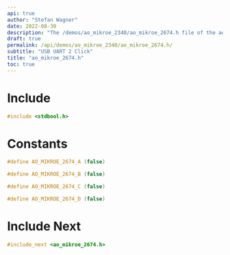 ```yaml
---
api: true
author: "Stefan Wagner"
date: 2022-08-30
description: "The /demos/ao_mikroe_2340/ao_mikroe_2674.h file of the ao real-time operating system."
draft: true
permalink: /api/demos/ao_mikroe_2340/ao_mikroe_2674.h/
subtitle: "USB UART 2 Click"
title: "ao_mikroe_2674.h"
toc: true
---
```


# Include

```c
#include <stdbool.h>
```

# Constants

```c
#define AO_MIKROE_2674_A (false)
```

```c
#define AO_MIKROE_2674_B (false)
```

```c
#define AO_MIKROE_2674_C (false)
```

```c
#define AO_MIKROE_2674_D (false)
```

# Include Next

```c
#include_next <ao_mikroe_2674.h>
```

